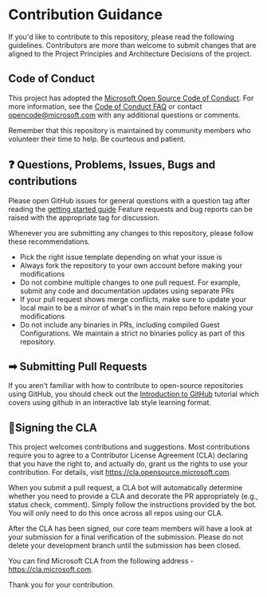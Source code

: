 # Contribution Guidance

If you'd like to contribute to this repository, please read the following guidelines. Contributors are more than welcome to submit changes that are aligned to the Project Principles and Architecture Decisions of the project.

## Code of Conduct

This project has adopted the [Microsoft Open Source Code of Conduct](https://opensource.microsoft.com/codeofconduct/).
For more information, see the [Code of Conduct FAQ](https://opensource.microsoft.com/codeofconduct/faq/) or contact [opencode@microsoft.com](mailto:opencode@microsoft.com) with any additional questions or comments.

Remember that this repository is maintained by community members who volunteer their time to help. Be courteous and patient.

## ❓ Questions, Problems, Issues, Bugs and contributions

Please open GitHub issues for general questions with a question tag after reading the [getting started guide](https://aka.ms/cloudsoe)
Feature requests and bug reports can be raised with the appropriate tag for discussion.

Whenever you are submitting any changes to this repository, please follow these recommendations.

* Pick the right issue template depending on what your issue is
* Always fork the repository to your own account before making your modifications
* Do not combine multiple changes to one pull request. For example, submit any code and documentation updates using separate PRs
* If your pull request shows merge conflicts, make sure to update your local main to be a mirror of what's in the main repo before making your modifications
* Do not include any binaries in PRs, including compiled Guest Configurations. We maintain a strict no binaries policy as part of this repository.


## ➡ Submitting Pull Requests

If you aren't familiar with how to contribute to open-source repositories using GitHub, you should check out the [Introduction to GitHub](https://lab.github.com/githubtraining/introduction-to-github) tutorial which covers using github in an interactive lab style learning format.


## 📃Signing the CLA

This project welcomes contributions and suggestions. Most contributions require you to agree to a Contributor License Agreement (CLA) declaring that you have the right to, and actually do, grant us the rights to use your contribution. For details, visit https://cla.opensource.microsoft.com.

When you submit a pull request, a CLA bot will automatically determine whether you need to provide a CLA and decorate the PR appropriately (e.g., status check, comment). Simply follow the instructions provided by the bot. You will only need to do this once across all repos using our CLA.

After the CLA has been signed, our core team members will have a look at your submission for a final verification of the submission. Please do not delete your development branch until the submission has been closed.

You can find Microsoft CLA from the following address - https://cla.microsoft.com.

Thank you for your contribution.
